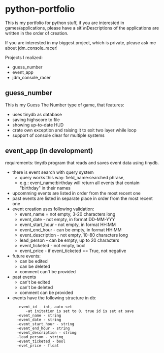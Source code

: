 # python-portfolio
This is my portfolio for python stuff, if you are interested in games/applications, please have a sit!\nDescriptions of the applications are written in the order of creation.

If you are interested in my biggest project, which is private, please ask me about jdm_console_racer!

Projects I realized:
* guess_number
* event_app
* jdm_console_racer

## guess_number
This is my Guess The Number type of game, that features:
* uses tinydb as database
* saving highscore to file
* showing up-to-date HUD
* crate own exception and raising it to exit two layer while loop
* support of console clear for multiple systems

## event_app (in development)
requirements: tinydb
program that reads and saves event data using tinydb.
* there is event search with query system
  * query works this way: field_name:searched phrase,
  * e.g.: event_name:birthday will return all events that contain "birthday" in their names
* upcomming events are listed in order from the most recent one 
* past events are listed in separate place in order from the most recent one
* event creation uses following validation:
  * event_name = not empty, 3-20 characters long
  * event_date - not empty, in format DD-MM-YYY
  * event_start_hour - not empty, in format HH:MM
  * event_end_hour - can be empty, in format HH:MM
  * event_description - not empty, 10-80 characters long
  * lead_person - can be empty, up to 20 characters
  * event_ticketed - not empty, bool
  * event_price - if event_ticketed == True, not negative 
* future events:
  * can be edited
  * can be deleted
  * comment can't be provided
* past events
  * can't be edited
  * can't be deleted
  * comment can be provided
* events have the following structure in db:
  ```
    -event_id - int, auto-set
        -at initation is set to 0, true id is set at save
    -event_name - string
    -event_date - string
    -event_start_hour - string
    -event_end_hour - string
    -event_description - string
    -lead_person - string
    -event_ticketed - bool
    -evet_price - float
  ```

